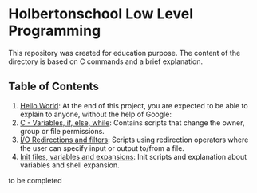 # Holbertonschool Low Level Programming

This repository was created for education purpose. The content of the directory is based on C commands and a brief explanation.

## Table of Contents

1. [Hello World]([./basics](https://github.com/add1ktion/holbertonschool-low_level_programming/tree/main/hello_world)): At the end of this project, you are expected to be able to explain to anyone, without the help of Google:
2. [C - Variables, if, else, while]([./permissions](https://github.com/add1ktion/holbertonschool-low_level_programming/tree/main/variables_if_else_while)): Contains scripts that change the owner, group or file permissions.
3. [I/O Redirections and filters](./io_redirections_and_filters): Scripts using redirection operators where the user can specify input or output to/from a file.
4. [Init files, variables and expansions](./init_files_variables_and_expansions): Init scripts and explanation about variables and shell expansion.

to be completed
